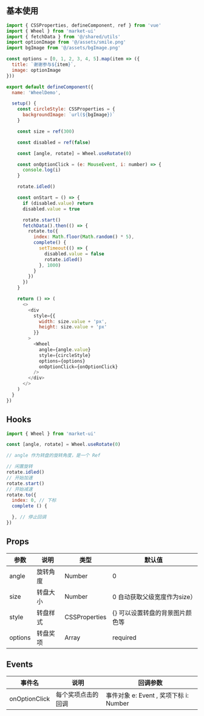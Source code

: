 ## 基本使用

```javascript
import { CSSProperties, defineComponent, ref } from 'vue'
import { Wheel } from 'market-ui'
import { fetchData } from '@/shared/utils'
import optionImage from '@/assets/smile.png'
import bgImage from '@/assets/bgImage.png'

const options = [0, 1, 2, 3, 4, 5].map(item => ({
  title: `谢谢参与${item}`,
  image: optionImage
}))

export default defineComponent({
  name: 'WheelDemo',

  setup() {
    const circleStyle: CSSProperties = {
      backgroundImage: `url(${bgImage})`
    }

    const size = ref(300)

    const disabled = ref(false)

    const [angle, rotate] = Wheel.useRotate(0)

    const onOptionClick = (e: MouseEvent, i: number) => {
      console.log(i)
    }

    rotate.idled()

    const onStart = () => {
      if (disabled.value) return
      disabled.value = true

      rotate.start()
      fetchData().then(() => {
        rotate.to({
          index: Math.floor(Math.random() * 5),
          complete() {
            setTimeout(() => {
              disabled.value = false
              rotate.idled()
            }, 1000)
          }
        })
      })
    }

    return () => (
      <>
        <div
          style={{
            width: size.value + 'px',
            height: size.value + 'px'
          }}
        >
          <Wheel
            angle={angle.value}
            style={circleStyle}
            options={options}
            onOptionClick={onOptionClick}
          />
        </div>
      </>
    )
  }
})
```

## Hooks

```javascript
import { Wheel } from 'market-ui'

const [angle, rotate] = Wheel.useRotate(0)

// angle 作为转盘的旋转角度，是一个 Ref

// 闲置旋转
rotate.idled()
// 开始加速
rotate.start()
// 开始减速
rotate.to({
  index: 0, // 下标
  complete () {

  }, // 停止回调
})
```

## Props

|  参数   | 说明  |  类型   | 默认值 |
|  ----  | ----  |  ----  | ----  |
| angle  | 旋转角度 | Number  | 0 |
| size  | 转盘大小 | Number  | 0 自动获取父级宽度作为size） |
| style  | 转盘样式 | CSSProperties  | {} 可以设置转盘的背景图片颜色等 |
| options  | 转盘奖项 | Array<WheelOption>  | required |

## Events

|  事件名   | 说明  |  回调参数  | 
|  ----  | ----  |  ----  |
| onOptionClick  | 每个奖项点击的回调 | 事件对象 e: Event , 奖项下标 i: Number |
